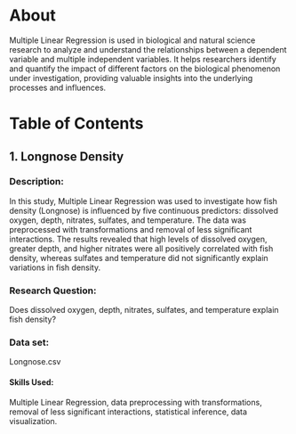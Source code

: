 # About
Multiple Linear Regression is used in biological and natural science research to analyze and understand the relationships between a dependent variable and multiple independent variables. It helps researchers identify and quantify the impact of different factors on the biological phenomenon under investigation, providing valuable insights into the underlying processes and influences.
# Table of Contents
## 1. Longnose Density
### Description:
In this study, Multiple Linear Regression was used to investigate how fish density (Longnose) is influenced by five continuous predictors: dissolved oxygen, depth, nitrates, sulfates, and temperature. The data was preprocessed with transformations and removal of less significant interactions. The results revealed that high levels of dissolved oxygen, greater depth, and higher nitrates were all positively correlated with fish density, whereas sulfates and temperature did not significantly explain variations in fish density.
### Research Question:
Does dissolved oxygen, depth, nitrates, sulfates, and temperature explain fish density?

### Data set:
Longnose.csv

#### Skills Used:
Multiple Linear Regression, data preprocessing with transformations, removal of less significant interactions, statistical inference, data visualization.
